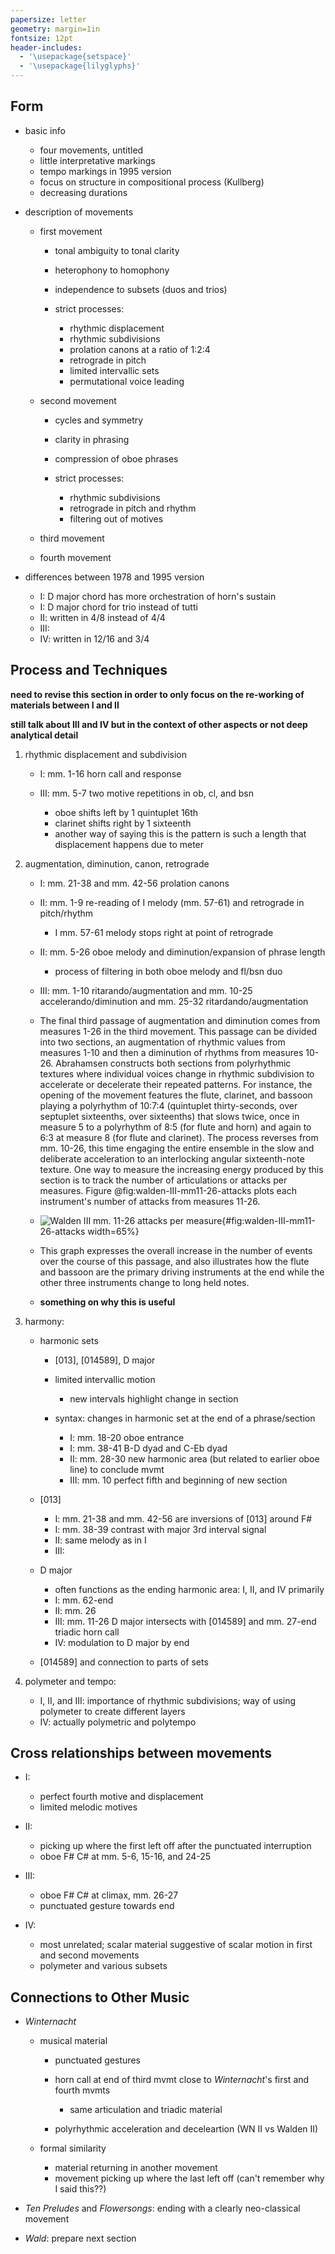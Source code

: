 ```yaml
---
papersize: letter
geometry: margin=1in
fontsize: 12pt
header-includes:
  - '\usepackage{setspace}'
  - '\usepackage{lilyglyphs}'
---
```


## Form

- basic info

    - four movements, untitled
    - little interpretative markings
    - tempo markings in 1995 version
    - focus on structure in compositional process (Kullberg)
    - decreasing durations

- description of movements

    - first movement

        - tonal ambiguity to tonal clarity
        - heterophony to homophony
        - independence to subsets (duos and trios)
        - strict processes:

            - rhythmic displacement
            - rhythmic subdivisions
            - prolation canons at a ratio of 1:2:4
            - retrograde in pitch
            - limited intervallic sets
            - permutational voice leading

    - second movement

        - cycles and symmetry
        - clarity in phrasing
        - compression of oboe phrases
        - strict processes:

            - rhythmic subdivisions
            - retrograde in pitch and rhythm
            - filtering out of motives

    - third movement

    - fourth movement

- differences between 1978 and 1995 version

    - I: D major chord has more orchestration of horn's sustain
    - I: D major chord for trio instead of tutti
    - II: written in 4/8 instead of 4/4
    - III:
    - IV: written in 12/16 and 3/4

## Process and Techniques

**need to revise this section in order to only focus on the re-working of materials between I and II**

**still talk about III and IV but in the context of other aspects or not deep analytical detail**

1. rhythmic displacement and subdivision

    - I: mm. 1-16 horn call and response
    - III: mm. 5-7 two motive repetitions in ob, cl, and bsn

        - oboe shifts left by 1 quintuplet 16th
        - clarinet shifts right by 1 sixteenth
        - another way of saying this is the pattern is such a length that displacement happens due to meter

2. augmentation, diminution, canon, retrograde

    - I: mm. 21-38 and mm. 42-56 prolation canons
    - II: mm. 1-9 re-reading of I melody (mm. 57-61) and retrograde in pitch/rhythm

        - I mm. 57-61 melody stops right at point of retrograde

    - II: mm. 5-26 oboe melody and diminution/expansion of phrase length

        - process of filtering in both oboe melody and fl/bsn duo

    - III: mm. 1-10 ritarando/augmentation and mm. 10-25 accelerando/diminution and mm. 25-32 ritardando/augmentation

    - The final third passage of augmentation and diminution comes from measures 1-26 in the third movement. This passage can be divided into two sections, an augmentation of rhythmic values from measures 1-10 and then a diminution of rhythms from measures 10-26. Abrahamsen constructs both sections from polyrhythmic textures where individual voices change in rhythmic subdivision to accelerate or decelerate their repeated patterns. For instance, the opening of the movement features the flute, clarinet, and bassoon playing a polyrhythm of 10:7:4 (quintuplet thirty-seconds, over septuplet sixteenths, over sixteenths) that slows twice, once in measure 5 to a polyrhythm of 8:5 (for flute and horn) and again to 6:3 at measure 8 (for flute and clarinet). The process reverses from mm. 10-26, this time engaging the entire ensemble in the slow and deliberate acceleration to an interlocking angular sixteenth-note texture. One way to measure the increasing energy produced by this section is to track the number of articulations or attacks per measures. Figure @fig:walden-III-mm11-26-attacks plots each instrument's number of attacks from measures 11-26.

    - ![*Walden* III mm. 11-26 attacks per measure](../figures/walden-III-mm11-26-attacks.png){#fig:walden-III-mm11-26-attacks width=65%}

    - This graph expresses the overall increase in the number of events over the course of this passage, and also illustrates how the flute and bassoon are the primary driving instruments at the end while the other three instruments change to long held notes.

    - **something on why this is useful**

3. harmony:

    - harmonic sets

        - [013], [014589], D major
        - limited intervallic motion

            - new intervals highlight change in section

        - syntax: changes in harmonic set at the end of a phrase/section

            - I: mm. 18-20 oboe entrance
            - I: mm. 38-41 B-D dyad and C-Eb dyad
            - II: mm. 28-30 new harmonic area (but related to earlier oboe line) to conclude mvmt
            - III: mm. 10 perfect fifth and beginning of new section

    - [013]

        - I: mm. 21-38 and mm. 42-56 are inversions of [013] around F#
        - I: mm. 38-39 contrast with major 3rd interval signal
        - II: same melody as in I
        - III:

    - D major

        - often functions as the ending harmonic area: I, II, and IV primarily
        - I: mm. 62-end
        - II: mm. 26
        - III: mm. 11-26 D major intersects with [014589] and mm. 27-end triadic horn call
        - IV: modulation to D major by end

    - [014589] and connection to parts of sets

4. polymeter and tempo:

    - I, II, and III: importance of rhythmic subdivisions; way of using polymeter to create different layers
    - IV: actually polymetric and polytempo

## Cross relationships between movements

- I:

    - perfect fourth motive and displacement
    - limited melodic motives

- II:

    - picking up where the first left off after the punctuated interruption
    - oboe F# C# at mm. 5-6, 15-16, and 24-25

- III:

    - oboe F# C# at climax, mm. 26-27
    - punctuated gesture towards end

- IV:

    - most unrelated; scalar material suggestive of scalar motion in first and second movements
    - polymeter and various subsets

## Connections to Other Music

- *Winternacht*

    - musical material

        - punctuated gestures
        - horn call at end of third mvmt close to *Winternacht*'s first and fourth mvmts

            - same articulation and triadic material

        - polyrhythmic acceleration and deceleartion (WN II vs Walden II)

    - formal similarity

        - material returning in another movement
        - movement picking up where the last left off (can't remember why I said this??)

- *Ten Preludes* and *Flowersongs*: ending with a clearly neo-classical movement

- *Wald*: prepare next section
